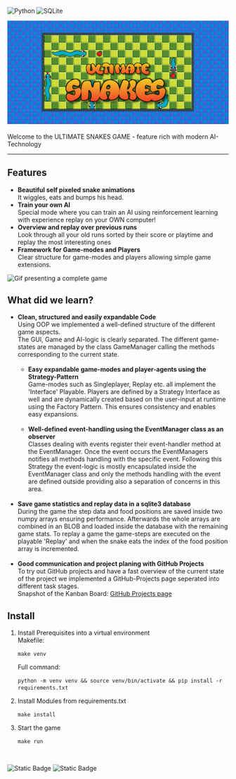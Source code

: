 <!-- [![Contributors][contributors-shield]][https://github.com/Luitzzi/snakes] -->
![Python](https://img.shields.io/badge/python-3670A0?style=for-the-badge&logo=python&logoColor=ffdd54)
![SQLite](https://img.shields.io/badge/sqlite-%2307405e.svg?style=for-the-badge&logo=sqlite&logoColor=white)
<br />

<!-- Banner and introduction -->
![Ultimate Snakes Banner](/assets/images/banner.png)
<br />
<br />
Welcome to the ULTIMATE SNAKES GAME - feature rich with modern AI-Technology

---

## Features
* **Beautiful self pixeled snake animations** <br />
    It wiggles, eats and bumps his head.
* **Train your own AI**<br /> 
    Special mode where you can train an AI using reinforcement learning
    with experience replay on your OWN computer!
* **Overview and replay over previous runs** <br />
    Look through all your old runs sorted by their score or playtime and replay the most interesting ones
* **Framework for Game-modes and Players** <br />
    Clear structure for game-modes and players allowing simple game extensions.

![Gif presenting a complete game](/assets/images/complete_game.gif)

## What did we learn?
* **Clean, structured and easily expandable Code** <br />
    Using OOP we implemented a well-defined structure of the different game aspects. <br />
    The GUI, Game and AI-logic is clearly separated. The different game-states are managed by the 
    class GameManager calling the methods corresponding to the current state. <br /> <br />
    * **Easy expandable game-modes and player-agents using the Strategy-Pattern** <br />
        Game-modes such as Singleplayer, Replay etc. all implement the 'Interface' Playable.
        Players are defined by a Strategy Interface as well and are dynamically created based on the user-input at runtime
        using the Factory Pattern. This ensures consistency and enables easy expansions. <br /> <br />
    * **Well-defined event-handling using the EventManager class as an observer** <br />
        Classes dealing with events register their event-handler method at the EventManager. 
        Once the event occurs the EventManagers notifies all methods handling with the specific event.
        Following this Strategy the event-logic is mostly encapsulated inside the EventManager class and only the
        methods handling with the event are defined outside providing also a separation of concerns in this area. <br /> <br />
* **Save game statistics and replay data in a sqlite3 database** <br />
    During the game the step data and food positions are saved inside two numpy arrays ensuring performance.
    Afterwards the whole arrays are combined in an BLOB and loaded inside the database with the remaining game stats.
    To replay a game the game-steps are executed on the playable 'Replay' and when the snake eats the index of the
    food position array is incremented. <br /> <br />
* **Good communication and project planing with GitHub Projects** <br />
    To try out GitHub projects and have a fast overview of the current state of the project we implemented a GitHub-Projects
    page seperated into different task stages. <br />
    Snapshot of the Kanban Board: [GitHub Projects page](assets/images/github_projects_snapshot.png)

## Install
1. Install Prerequisites into a virtual environment <br />
   Makefile:
   ```shell
   make venv
   ```
   Full command:
   ```shell
   python -m venv venv && source venv/bin/activate && pip install -r requirements.txt
   ```
2. Install Modules from requirements.txt
   ```shell
   make install
   ```
3. Start the game
   ```shell
   make run
   ```

<br />

![Static Badge](https://img.shields.io/badge/Author-Luis_Gerlinger-blue)
![Static Badge](https://img.shields.io/badge/Author-Jakob_Neft-green)

   
